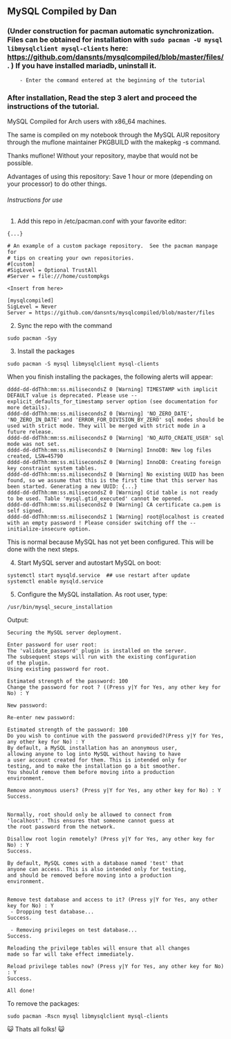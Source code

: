## MySQL Compiled by Dan

### (Under construction for pacman automatic synchronization. Files can be obtained for installation with ``` sudo pacman -U mysql libmysqlclient mysql-clients ``` here: https://github.com/dansnts/mysqlcompiled/blob/master/files/ . ) If you have installed mariadb, uninstall it.

``` cd ~/Downloads
    - Enter the command entered at the beginning of the tutorial
```

### After installation, Read the step 3 alert and proceed the instructions of the tutorial.

MySQL Compiled for Arch users with x86_64 machines.

The same is compiled on my notebook through the MySQL AUR repository through the muflone maintainer PKGBUILD with the makepkg -s command.

Thanks muflone! Without your repository, maybe that would not be possible.

Advantages of using this repository: Save 1 hour or more (depending on your processor) to do other things.

###### Instructions for use

1. Add this repo in /etc/pacman.conf with your favorite editor:
```
{...}

# An example of a custom package repository.  See the pacman manpage for
# tips on creating your own repositories.
#[custom]
#SigLevel = Optional TrustAll
#Server = file:///home/custompkgs

<Insert from here>

[mysqlcompiled]
SigLevel = Never
Server = https://github.com/dansnts/mysqlcompiled/blob/master/files
```

2. Sync the repo with the command
```
sudo pacman -Syy
```

3. Install the packages

```
sudo pacman -S mysql libmysqlclient mysql-clients
```

When you finish installing the packages, the following alerts will appear:

```
dddd-dd-ddThh:mm:ss.milisecondsZ 0 [Warning] TIMESTAMP with implicit DEFAULT value is deprecated. Please use --explicit_defaults_for_timestamp server option (see documentation for more details).
dddd-dd-ddThh:mm:ss.milisecondsZ 0 [Warning] 'NO_ZERO_DATE', 'NO_ZERO_IN_DATE' and 'ERROR_FOR_DIVISION_BY_ZERO' sql modes should be used with strict mode. They will be merged with strict mode in a future release.
dddd-dd-ddThh:mm:ss.milisecondsZ 0 [Warning] 'NO_AUTO_CREATE_USER' sql mode was not set.
dddd-dd-ddThh:mm:ss.milisecondsZ 0 [Warning] InnoDB: New log files created, LSN=45790
dddd-dd-ddThh:mm:ss.milisecondsZ 0 [Warning] InnoDB: Creating foreign key constraint system tables.
dddd-dd-ddThh:mm:ss.milisecondsZ 0 [Warning] No existing UUID has been found, so we assume that this is the first time that this server has been started. Generating a new UUID: {...}
dddd-dd-ddThh:mm:ss.milisecondsZ 0 [Warning] Gtid table is not ready to be used. Table 'mysql.gtid_executed' cannot be opened.
dddd-dd-ddThh:mm:ss.milisecondsZ 0 [Warning] CA certificate ca.pem is self signed.
dddd-dd-ddThh:mm:ss.milisecondsZ 1 [Warning] root@localhost is created with an empty password ! Please consider switching off the --initialize-insecure option.
```
This is normal because MySQL has not yet been configured. This will be done with the next steps.

4. Start MySQL server and autostart MySQL on boot:

```
systemctl start mysqld.service  ## use restart after update
systemctl enable mysqld.service
```

5. Configure the MySQL installation. As root user, type:

``` code
/usr/bin/mysql_secure_installation
```

Output:

```
Securing the MySQL server deployment.

Enter password for user root: 
The 'validate_password' plugin is installed on the server.
The subsequent steps will run with the existing configuration
of the plugin.
Using existing password for root.

Estimated strength of the password: 100 
Change the password for root ? ((Press y|Y for Yes, any other key for No) : Y

New password: 

Re-enter new password: 

Estimated strength of the password: 100 
Do you wish to continue with the password provided?(Press y|Y for Yes, any other key for No) : Y
By default, a MySQL installation has an anonymous user,
allowing anyone to log into MySQL without having to have
a user account created for them. This is intended only for
testing, and to make the installation go a bit smoother.
You should remove them before moving into a production
environment.

Remove anonymous users? (Press y|Y for Yes, any other key for No) : Y
Success.


Normally, root should only be allowed to connect from
'localhost'. This ensures that someone cannot guess at
the root password from the network.

Disallow root login remotely? (Press y|Y for Yes, any other key for No) : Y
Success.

By default, MySQL comes with a database named 'test' that
anyone can access. This is also intended only for testing,
and should be removed before moving into a production
environment.


Remove test database and access to it? (Press y|Y for Yes, any other key for No) : Y
 - Dropping test database...
Success.

 - Removing privileges on test database...
Success.

Reloading the privilege tables will ensure that all changes
made so far will take effect immediately.

Reload privilege tables now? (Press y|Y for Yes, any other key for No) : Y
Success.

All done! 
```

To remove the packages:

```
sudo pacman -Rscn mysql libmysqlclient mysql-clients

```

:smiley_cat: Thats all folks! :smiley_cat: 
